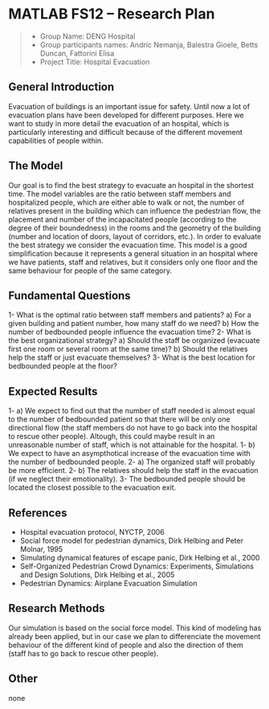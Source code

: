 # MATLAB FS12 – Research Plan

> * Group Name: DENG Hospital
> * Group participants names: Andric Nemanja, Balestra Gioele, Betts Duncan, Fattorini Elisa
> * Project Title: Hospital Evacuation

## General Introduction

Evacuation of buildings is an important issue for safety. Until now a lot of evacuation plans have been developed for different purposes. Here we want to study in more detail the evacuation of an hospital, which is particularly interesting and difficult because of the different movement capabilities of people within.


## The Model

Our goal is to find the best strategy to evacuate an hospital in the shortest time. The model variables are the ratio between staff members and hospitalized people, which are either able to walk or not, the number of relatives present in the building which can influence the pedestrian flow, the placement and number of the incapacitated people (according to the degree of their boundedness) in the rooms and the geometry of the building (number and location of doors, layout of corridors, etc.). In order to evaluate the best strategy we consider the evacuation time.
This model is a good simplification because it represents a general situation in an hospital where we have patients, staff and relatives, but it considers only one floor and the same behaviour for people of the same category.


## Fundamental Questions

1- What is the optimal ratio between staff members and patients?
	a) For a given building and patient number, how many staff do we need?
	b) How the number of bedbounded people influence the evacuation time? 
2- What is the best organizational strategy?
	a) Should the staff be organized (evacuate first one room or several room at the same time)?
	b) Should the relatives help the staff or just evacuate themselves?
3- What is the best location for bedbounded people at the floor?



## Expected Results

1- a) We expect to find out that the number of staff needed is almost equal to the number of bedbounded patient so that there will be only one directional flow (the staff members do not have to go back into the hospital to rescue other people). Altough, this could maybe result in an unreasonable number of staff, which is not attainable for the hospital.
1- b) We expect to have an asympthotical increase of the evacuation time with the number of bedbounded people.
2- a) The organized staff will probably be more efficient.
2- b) The relatives should help the staff in the evacuation (if we neglect their emotionality).
3- The bedbounded people should be located the closest possible to the evacuation exit.
  

## References 

- Hospital evacuation protocol, NYCTP, 2006
- Social force model for pedestrian dynamics, Dirk Helbing and Peter Molnar, 1995
- Simulating dynamical features of escape panic, Dirk Helbing et al., 2000
- Self-Organized Pedestrian Crowd Dynamics: Experiments, Simulations and Design Solutions, Dirk Helbing et al., 2005
- Pedestrian Dynamics: Airplane Evacuation Simulation


## Research Methods

Our simulation is based on the social force model. This kind of modeling has already been applied, but in our case we plan to differenciate the movement behaviour of the different kind of people and also the direction of them (staff has to go back to rescue other people).


## Other

none
